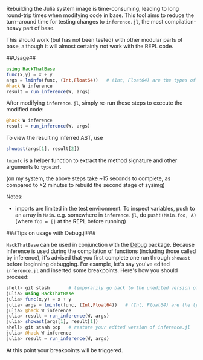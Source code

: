 Rebuilding the Julia system image is time-consuming, leading
to long round-trip times when modifying code in base. This
tool aims to reduce the turn-around time for testing changes
to `inference.jl`, the most compilation-heavy part of base.

This should work (but has not been tested) with other modular
parts of base, although it will almost certainly not work
with the REPL code.

##Usage##

```jl
using HackThatBase
func(x,y) = x + y
args = lminfo(func, (Int,Float64))   # (Int, Float64) are the types of x and y
@hack W inference
result = run_inference(W, args)
```

After modifying `inference.jl`, simply re-run these steps to
execute the modified code:

```jl
@hack W inference
result = run_inference(W, args)
```

To view the resulting inferred AST, use

```jl
showast(args[1], result[2])
```

`lminfo` is a helper function to extract the method signature
and other arguments to `typeinf`.

(on my system, the above steps take ~15 seconds to complete,
as compared to >2 minutes to rebuild the second stage of sysimg)

Notes:

- imports are limited in the test environment.
  To inspect variables, push to an array in `Main`.
  e.g. somewhere in `inference.jl`, do `push!(Main.foo, A)`
  (where `foo = []` at the REPL before running)

###Tips on usage with Debug.jl###

`HackThatBase` can be used in conjunction with the [Debug](https://github.com/toivoh/Debug.jl) package.
Because inference is used during the compilation of functions (including those called by inference), it's
advised that you first complete one run through `showast` before beginning debugging. For example,
let's say you've edited `inference.jl` and inserted some breakpoints. Here's how you should proceed:

```jl
shell> git stash       # temporarily go back to the unedited version of inference.jl
julia> using HackThatBase
julia> func(x,y) = x + y
julia> args = lminfo(func, (Int,Float64))   # (Int, Float64) are the types of x and y
julia> @hack W inference
julia> result = run_inference(W, args)
julia> showast(args[1], result[1])
shell> git stash pop   # restore your edited version of inference.jl
julia> @hack W inference
julia> result = run_inference(W, args)
```

At this point your breakpoints will be triggered.
